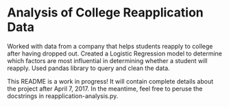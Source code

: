 # Analysis of College Reapplication Data
Worked with data from a company that helps students reapply to college after having dropped out.  Created a Logistic Regression model to determine which factors are most influential in determining whether a student will reapply.  Used pandas library to query and clean the data.

This README is a work in progress!  It will contain complete details about the project after April 7, 2017.  In the meantime, feel free to peruse the docstrings in reapplication-analysis.py.
